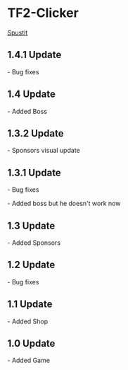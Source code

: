 # TF2-Clicker
[Spustit](https://vojtakdo.github.io/TF2-Clicker/)
<h2>1.4.1 Update</h2>
<p>- Bug fixes</p>

<h2>1.4 Update</h2>
<p>- Added Boss</p>

<h2>1.3.2 Update</h2>
<p>- Sponsors visual update</p>

<h2>1.3.1 Update</h2>
<p>- Bug fixes</p>
<p>- Added boss but he doesn't work now</p>

<h2>1.3 Update</h2>
<p>- Added Sponsors</p>

<h2>1.2 Update</h2>
<p>- Bug fixes</p>

<h2>1.1 Update</h2>
<p>- Added Shop</p>

<h2>1.0 Update</h2>
<p>- Added Game</p>


